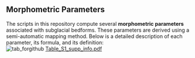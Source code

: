 ## Morphometric Parameters  

The scripts in this repository compute several **morphometric parameters** associated with subglacial bedforms. These parameters are derived using a semi-automatic mapping method. Below is a detailed description of each parameter, its formula, and its definition:  
![tab_forgithub](https://github.com/user-attachments/assets/89775e23-f248-4737-b553-02b70c6a771b)
[Table_S1_supp_info.pdf](https://github.com/user-attachments/files/18148539/Table_S1_supp_info.pdf)
